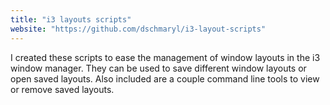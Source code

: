 ```yaml
---
title: "i3 layouts scripts"
website: "https://github.com/dschmaryl/i3-layout-scripts"
---
```

I created these scripts to ease the management of window layouts in the i3 window manager. They can be used to save different window layouts or open saved layouts. Also included are a couple command line tools to view or remove saved layouts.
